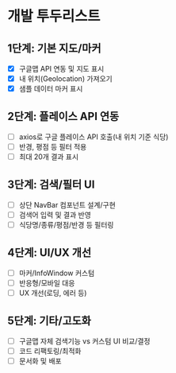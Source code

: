 # 개발 투두리스트

## 1단계: 기본 지도/마커
- [x] 구글맵 API 연동 및 지도 표시
- [x] 내 위치(Geolocation) 가져오기
- [x] 샘플 데이터 마커 표시

## 2단계: 플레이스 API 연동
- [ ] axios로 구글 플레이스 API 호출(내 위치 기준 식당)
- [ ] 반경, 평점 등 필터 적용
- [ ] 최대 20개 결과 표시

## 3단계: 검색/필터 UI
- [ ] 상단 NavBar 컴포넌트 설계/구현
- [ ] 검색어 입력 및 결과 반영
- [ ] 식당명/종류/평점/반경 등 필터링

## 4단계: UI/UX 개선
- [ ] 마커/InfoWindow 커스텀
- [ ] 반응형/모바일 대응
- [ ] UX 개선(로딩, 에러 등)

## 5단계: 기타/고도화
- [ ] 구글맵 자체 검색기능 vs 커스텀 UI 비교/결정
- [ ] 코드 리팩토링/최적화
- [ ] 문서화 및 배포 